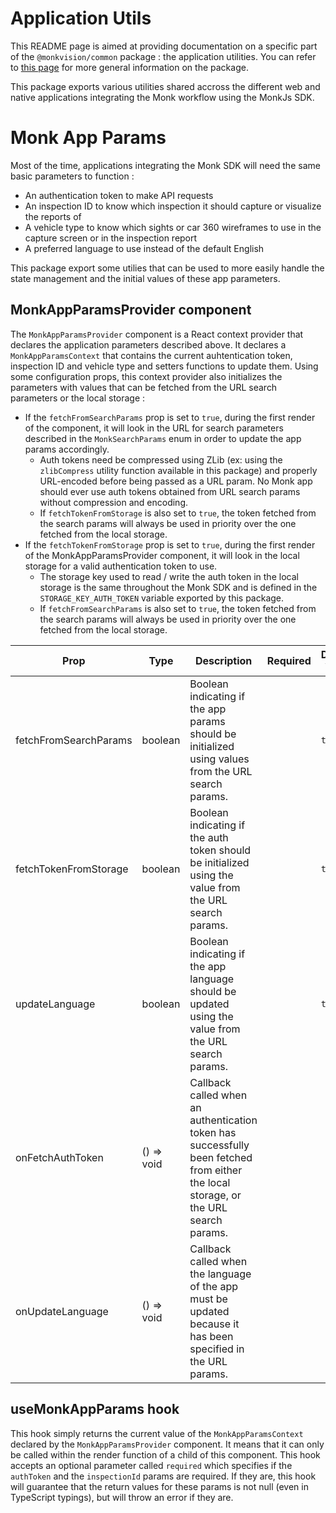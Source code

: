 # Application Utils
This README page is aimed at providing documentation on a specific part of the `@monkvision/common` package : the
application utilities. You can refer to [this page](README.md) for more general information on the package.

This package exports various utilities shared accross the different web and native applications integrating the Monk
workflow using the MonkJs SDK.

# Monk App Params
Most of the time, applications integrating the Monk SDK will need the same basic parameters to function :
- An authentication token to make API requests
- An inspection ID to know which inspection it should capture or visualize the reports of
- A vehicle type to know which sights or car 360 wireframes to use in the capture screen or in the inspection report
- A preferred language to use instead of the default English

This package export some utilies that can be used to more easily handle the state management and the initial values of
these app parameters.

## MonkAppParamsProvider component
The `MonkAppParamsProvider` component is a React context provider that declares the application parameters described
above. It declares a `MonkAppParamsContext` that contains the current auhtentication token, inspection ID and vehicle
type and setters functions to update them. Using some configuration props, this context provider also initializes the
parameters with values that can be fetched from the URL search parameters or the local storage :

- If the `fetchFromSearchParams` prop is set to `true`, during the first render of the component, it will look in the
  URL for search parameters described in the `MonkSearchParams` enum in order to update the app params accordingly.
  - Auth tokens need be compressed using ZLib (ex: using the `zlibCompress` utility function available in this
    package) and properly URL-encoded before being passed as a URL param. No Monk app should ever use auth tokens
    obtained from URL search params without compression and encoding.
  - If `fetchTokenFromStorage` is also set to `true`, the token fetched from the search params will always be
    used in priority over the one fetched from the local storage.
- If the `fetchTokenFromStorage` prop is set to `true`, during the first render of the MonkAppParamsProvider component,
  it will look in the local storage for a valid authentication token to use.
  - The storage key used to read / write the auth token in the local storage is the same throughout the Monk SDK and
    is defined in the `STORAGE_KEY_AUTH_TOKEN` variable exported by this package.
  - If `fetchFromSearchParams` is also set to `true`, the token fetched from the search params will always be
    used in priority over the one fetched from the local storage.

| Prop                  | Type       | Description                                                                                                                         | Required | Default Value |
|-----------------------|------------|-------------------------------------------------------------------------------------------------------------------------------------|----------|---------------|
| fetchFromSearchParams | boolean    | Boolean indicating if the app params should be initialized using values from the URL search params.                                 |          | `true`        |
| fetchTokenFromStorage | boolean    | Boolean indicating if the auth token should be initialized using the value from the URL search params.                              |          | `true`        |
| updateLanguage        | boolean    | Boolean indicating if the app language should be updated using the value from the URL search params.                                |          | `true`        |
| onFetchAuthToken      | () => void | Callback called when an authentication token has successfully been fetched from either the local storage, or the URL search params. |          |               |
| onUpdateLanguage      | () => void | Callback called when the language of the app must be updated because it has been specified in the URL params.                       |          |               |

## useMonkAppParams hook
This hook simply returns the current value of the `MonkAppParamsContext` declared by the `MonkAppParamsProvider`
component. It means that it can only be called within the render function of a child of this component. This hook
accepts an optional parameter called `required` which specifies if the `authToken` and the `inspectionId` params are
required. If they are, this hook will guarantee that the return values for these params is not null (even in TypeScript
typings), but will throw an error if they are.
